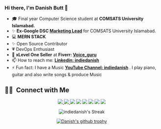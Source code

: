 ### Hi there, I'm Danish Butt 👋


 - 🎓  Final year Computer Science student at <strong> COMSATS University Islamabad. </strong> 
 - ✨ <strong>Ex-Google DSC [Marketing Lead](https://gdsc.community.dev/u/mjgtm7/#/about) </strong> for COMSATS University Islamabad.
 - 💻 <strong> MERN STACK </strong>
 - ✨ Open Source Contributor
 - 💗 DevOps Enthusiast 
 - 🥇 <strong>xLevel One Seller</strong> at <strong>Fiverr: [Voice_guru ](https://www.fiverr.com/voice_guru) </strong> 
 - 📫 How to reach me: <strong> [Linkedin: indiedanish](https://www.linkedin.com/in/indiedanish/) </strong>
 - ⚡ Fun fact: I have a Music <strong> [YouTube Channel: indiedanish](https://youtube.com/c/indiedanish) </strong>. I play piano, guitar and also write songs & produce Music


##  🤝🏻 &nbsp;Connect with Me

<p align="center">
<a href="https://fiverr.com/voice_guru" target="_blank"><img src="https://img.shields.io/badge/-Fiverr-19A463?style=flat-square&logo=Fiverr&logoColor=white"/>
 </a>
<a href="https://www.behance.net/indiedanish" target="_blank"><img src="https://img.shields.io/badge/-Behance-0077B5?style=flat-square&logo=Behance&logoColor=white"/>
 </a>
<a href="https://stackoverflow.com/users/17114242/danish" target="_blank"><img src="https://img.shields.io/badge/-Stack overflow-D14836?style=flat-square&logo=Stackoverflow&logoColor=white"/></a>
<a href="https://www.linkedin.com/in/indiedanish/" target="_blank"><img src="https://img.shields.io/badge/-Linkedin-0077B5?style=flat-square&logo=Linkedin&logoColor=white"/></a>
<a href="mailto:danishbutt_db@hotmail.com" target="_blank"><img src="https://img.shields.io/badge/-Email-D14836?style=flat-square&logo=Gmail&logoColor=white"/></a>
<a href="https://www.instagram.com/indiedanish/" target="_blank"><img src="https://img.shields.io/badge/-Instagram-BB2A7F?style=flat-square&logo=Instagram&logoColor=white"/></a>
<a href="https://www.facebook.com/danishbuttdb/" target="_blank"><img src="https://img.shields.io/badge/-Facebook-1A6ED8?style=flat-square&logo=Facebook&logoColor=white"/></a>
<a href="https://www.youtube.com/c/indiedanish/" target="_blank"><img src="https://img.shields.io/badge/-YouTube-FF0000?style=flat-square&logo=YouTube&logoColor=white"/></a>


<div align="center">

![indiedanish's Streak](https://github-readme-streak-stats.herokuapp.com/?user=indiedanish&theme=radical&hide_border=false)
 
[![Danish's github trophy](https://github-profile-trophy.vercel.app/?username=indiedanish&row=1)](https://github.com/indiedanish/github-profile-trophy)



